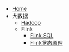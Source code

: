 * [Home](/)
* 大数据
    - [Hadoop](hadoop.md)
    - Flink
        - [Flink SQL](./doc/bigdata/flink/Flink-SQL.md)
        - [Flink状态原理](./doc/bigdata/flink/Flink状态原理.md)
